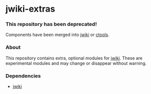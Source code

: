 # jwiki-extras

### This repository has been deprecated!
Components have been merged into [jwiki](https://github.com/fastily/jwiki) or [ctools](https://github.com/fastily/ctools).

### About
This repository contains extra, optional modules for [jwiki](https://github.com/fastily/jwiki).  These are experimental modules and may change or disappear without warning.

### Dependencies
* [jwiki](https://github.com/fastily/jwiki)